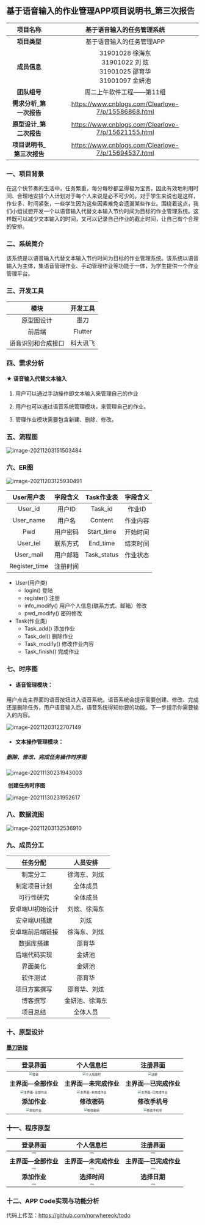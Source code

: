 ## 基于语音输入的作业管理APP项目说明书_第三次报告

|         项目名称          |                  基于语音输入的任务管理系统                  |
| :-----------------------: | :----------------------------------------------------------: |
|       **项目类型**        |                  基于语音输入的任务管理APP                   |
|       **成员信息**        | 31901028 徐海东<br />31901022 刘    炫<br />31901025 邵育华<br />31901097 金妍池 |
|       **团队组号**        |                   周二上午软件工程——第11组                   |
|  **需求分析_第一次报告**  |     https://www.cnblogs.com/Clearlove-7/p/15586868.html      |
|  **原型设计_第二次报告**  |     https://www.cnblogs.com/Clearlove-7/p/15621155.html      |
| **项目说明书_第三次报告** |     https://www.cnblogs.com/Clearlove-7/p/15694537.html      |

### 一、项目背景

​        在这个快节奏的生活中，任务繁重，每分每秒都显得极为宝贵，因此有效地利用时间、合理地安排个人计划对于每个人来说是必不可少的。对于学生来说也是这样，作业多、时间紧张，一些学生因为这些因素难免会遗漏某些作业。围绕着这点，我们小组试想开发一个以语音输入代替文本输入节约时间为目标的作业管理系统。这样既可以减少文本输入的时间，又可以记录自己作业的截止时间，让自己有个合理的安排。

### 二、系统简介

​        该系统是以语音输入代替文本输入节约时间为目标的作业管理系统。该系统以语音输入为主体，集语音管理作业、手动管理作业等功能于一体，为学生提供一个作业管理平台。

### 三、开发工具

|        模块        | 开发工具 |
| :----------------: | :------: |
|     原型图设计     |   墨刀   |
|       前后端       | Flutter  |
| 语音识别和合成接口 | 科大讯飞 |

### 四、需求分析

#### ★ 语音输入代替文本输入

1. 用户可以通过手动操作即文本输入来管理自己的作业

2. 用户也可以通过语音系统管理模块，来管理自己的作业。

3. 管理作业模块需要包含新建、删除、修改。

### 五、流程图

![image-20211203151503484](https://ximo-1306450197.cos.ap-shanghai.myqcloud.com/markdown/image-20211203151503484.png)

### 六、ER图

![image-20211203125930491](https://ximo-1306450197.cos.ap-shanghai.myqcloud.com/markdown/image-20211203125930491.png)

|  User用户表   | 字段含义 | Task作业表  | 字段含义 |
| :-----------: | :------: | :---------: | :------: |
|    User_id    |  用户ID  |   Task_id   |  作业ID  |
|   User_name   |  用户名  |   Content   | 作业内容 |
|      Pwd      | 用户密码 | Start_time  | 开始时间 |
|   User_tel    | 联系方式 |  End_time   | 结束时间 |
|   User_mail   | 用户邮箱 | Task_status | 作业状态 |
| Register_time | 注册时间 |             |          |

*  User(用户类)
   * login() 登陆
   * register() 注册
   * info_modify() 用户个人信息(联系方式、邮箱）修改
   * pwd_modify() 密码修改
*  Task(作业类)
   * Task_add() 添加作业
   * Task_del() 删除作业
   * Task_modify() 修改作业内容
   * Task_finish() 完成作业

### 七、时序图

- #### 语音管理模块：


​		用户点击主界面的语音按钮进入语音系统。语音系统会提示需要创建、修改、完成还是删除任务，用户语音输入后，语音系统得知你要的功能。下一步提示你需要输入的内容。

![image-20211203122707149](https://ximo-1306450197.cos.ap-shanghai.myqcloud.com/markdown/image-20211203122707149.png)

- #### 文本操作管理模块：


##### 	删除、修改、完成任务操作时序图

![image-20211130231943003](https://ximo-1306450197.cos.ap-shanghai.myqcloud.com/markdown/image-20211130231943003.png)

​	**创建任务时序图**

![image-20211130231952617](https://ximo-1306450197.cos.ap-shanghai.myqcloud.com/markdown/image-20211130231952617.png)

### 八、数据流图

![image-20211203132536910](https://ximo-1306450197.cos.ap-shanghai.myqcloud.com/markdown/image-20211203132536910.png)

### 九、成员分工

|     任务分配     |    人员安排    |
| :--------------: | :------------: |
|     制定分工     |  徐海东、刘炫  |
|   制定项目计划   |    全体成员    |
|    可行性研究    |    全体成员    |
| 安卓端UI初始设计 |  刘炫、徐海东  |
|   安卓端UI搭建   |      刘炫      |
| 安卓端前后端链接 |  徐海东、刘炫  |
|    数据库搭建    |     邵育华     |
|   后端代码实现   |     金妍池     |
|     界面美化     |     金妍池     |
|     软件测试     |     邵育华     |
|   项目方案撰写   |  邵育华、刘炫  |
|     博客撰写     | 金妍池、徐海东 |
|     项目总结     |    全体人员    |

### 十、原型设计

#### **[墨刀链接](https://modao.cc/app/0432091cfd1ecebfe3d8671192aa2626e44c90c6)**

|                           登录界面                           |                          个人信息栏                          |                           注册界面                           |
| :----------------------------------------------------------: | :----------------------------------------------------------: | :----------------------------------------------------------: |
| <img src="https://ximo-1306450197.cos.ap-shanghai.myqcloud.com/markdown/%E7%99%BB%E5%BD%95.png" alt="登录" style="zoom:50%;" /> | <img src="https://ximo-1306450197.cos.ap-shanghai.myqcloud.com/markdown/%E4%B8%AA%E4%BA%BA%E4%BF%A1%E6%81%AF%E6%A0%8F.png" alt="个人信息栏" style="zoom:50%;" /> | <img src="https://ximo-1306450197.cos.ap-shanghai.myqcloud.com/markdown/%E6%B3%A8%E5%86%8C.png" alt="注册" style="zoom:50%;" /> |
|                     **主界面—全部作业**                      |                    **主界面—未完成作业**                     |                    **主界面—已完成作业**                     |
| <img src="https://ximo-1306450197.cos.ap-shanghai.myqcloud.com/markdown/%E4%B8%BB%E7%95%8C%E9%9D%A2-%E5%85%A8%E9%83%A8%E4%BD%9C%E4%B8%9A.png" alt="主界面-全部作业" style="zoom:50%;" /> | <img src="https://ximo-1306450197.cos.ap-shanghai.myqcloud.com/markdown/%E4%B8%BB%E7%95%8C%E9%9D%A2-%E6%9C%AA%E5%AE%8C%E6%88%90%E4%BD%9C%E4%B8%9A.png" alt="主界面-未完成作业" style="zoom:50%;" /> | <img src="https://ximo-1306450197.cos.ap-shanghai.myqcloud.com/markdown/%E4%B8%BB%E7%95%8C%E9%9D%A2-%E5%B7%B2%E5%AE%8C%E6%88%90%E4%BD%9C%E4%B8%9A.png" alt="主界面-已完成作业" style="zoom:50%;" /> |
|                         **添加作业**                         |                         **修改密码**                         |                        **修改手机号**                        |
| <img src="https://ximo-1306450197.cos.ap-shanghai.myqcloud.com/markdown/%E6%B7%BB%E5%8A%A0%E4%BD%9C%E4%B8%9A.png" alt="添加作业" style="zoom:50%;" /> | <img src="https://ximo-1306450197.cos.ap-shanghai.myqcloud.com/markdown/%E4%BF%AE%E6%94%B9%E5%AF%86%E7%A0%81.png" alt="修改密码" style="zoom:50%;" /> | <img src="https://ximo-1306450197.cos.ap-shanghai.myqcloud.com/markdown/%E4%BF%AE%E6%94%B9%E6%89%8B%E6%9C%BA%E5%8F%B7.png" alt="修改手机号" style="zoom:50%;" /> |

### 十一、程序原型

|                           登录界面                           |                          个人信息栏                          |                           注册界面                           |
| :----------------------------------------------------------: | :----------------------------------------------------------: | :----------------------------------------------------------: |
| <img src="https://ximo-1306450197.cos.ap-shanghai.myqcloud.com/markdown/EC57A05E36E4111EEBC5674DEC8C74CA.jpg" alt="img" style="zoom:25%;" /> | <img src="https://ximo-1306450197.cos.ap-shanghai.myqcloud.com/markdown/38454306445F2F7867BF3B43EC9A0E54.jpg" alt="img" style="zoom:25%;" /> | <img src="https://ximo-1306450197.cos.ap-shanghai.myqcloud.com/markdown/A4CA0C9B9BE1EF9F88D4B65E0311B227.jpg" alt="img" style="zoom:25%;" /> |
|                     **主界面—全部作业**                      |                    **主界面—未完成作业**                     |                    **主界面—已完成作业**                     |
| <img src="https://ximo-1306450197.cos.ap-shanghai.myqcloud.com/markdown/AD375DCC161FD23D8CA5831EF8B92B9B-16399270702631.jpg" alt="img" style="zoom:25%;" /> | <img src="https://ximo-1306450197.cos.ap-shanghai.myqcloud.com/markdown/647370B6AA7DF75AD1B1451CE66545D7.jpg" alt="img" style="zoom:25%;" /> | <img src="https://ximo-1306450197.cos.ap-shanghai.myqcloud.com/markdown/E438E050857668638E8142B86E4C780A.jpg" alt="img" style="zoom:25%;" /> |
|                         **添加作业**                         |                         **选择时间**                         |                         **选择日期**                         |
| <img src="https://ximo-1306450197.cos.ap-shanghai.myqcloud.com/markdown/B24F0E05E5F0A7EFC318BFEE2FB788F3.jpg" alt="img" style="zoom:25%;" /> | <img src="https://ximo-1306450197.cos.ap-shanghai.myqcloud.com/markdown/1EBA2718168B2FE7CAE2C6B93A56EF80.jpg" alt="img" style="zoom:25%;" /> | <img src="https://ximo-1306450197.cos.ap-shanghai.myqcloud.com/markdown/C9B5F9337EE1E7BA6115620B8A3839ED.jpg" alt="img" style="zoom:25%;" /> |

### 

### 十二、APP Code实现与功能分析

代码上传至：https://github.com/norwhereok/todo
